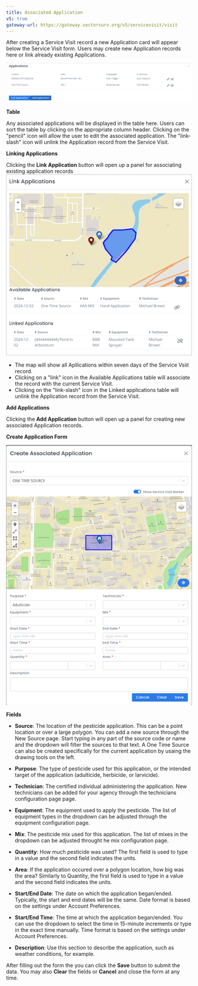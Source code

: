 ```yaml
---
title: Associated Application
v5: true
gateway-url: https://gateway.vectorsurv.org/v5/servicevisit/visit
---
```


After creating a Service Visit record a new Application card will appear below the Service Visit form. Users may create new Application records here or link already existing Applications.

![Associated Collections Card](/assets/images/docs/application-card-service-visit-module.png)

**Table**

Any associated applications will be displayed in the table here. Users can sort the table by clicking on the appropriate column header. Clicking on the "pencil" icon will allow the user to edit the associated application. The "link-slash" icon will unlink the Application record from the Service Visit.

**Linking Applications**

Clicking the **Link Application** button will open up a panel for associating existing application records
![Address input](/assets/images/docs/application-modal.PNG)

- The map will show all Apllications within seven days of the Service Vsiit record.
- Clicking on a "link" icon in the Available Applications table will associate the record with the current Service Visit.
- Clicking on the "link-slash" icon in the Linked applications table will unlink the Application record from the Service Visit.

**Add Applications**

Clicking the **Add Application** button will open up a panel for creating new associated Application records.

**Create Application Form**

![Address input](/assets/images/docs/application_form_service_visit_module.png)

**Fields**

- **Source**: The location of the pesticide application. This can be a point location or over a large polygon. You can add a new source through the New Source page. Start typing in any part of the source code or name and the dropdown will filter the sources to that text. A One Time Source can also be created specifically for the current application by usaing the drawing tools on the left.

- **Purpose**: The type of pesticide used for this application, or the intended target of the application (adulticide, herbicide, or larvicide).

- **Technician**: The certified individual administering the application. New technicians can be added for your agency through the technicians configuration page page.

- **Equipment**: The equipment used to apply the pesticide. The list of equipment types in the dropdown can be adjusted through the equipment configuration page.

- **Mix**: The pesticide mix used for this application. The list of mixes in the dropdown can be adjusted throught he mix configuration page.

- **Quantity**: How much pesticide was used? The first field is used to type in a value and the second field indicates the units.

- **Area**: If the application occured over a polygon location, how big was the area? Similarly to Quantity, the first field is used to type in a value and the second field indicates the units.

- **Start/End Date**: The date on which the application began/ended. Typically, the start and end dates will be the same. Date format is based on the settings under Account Preferences.

- **Start/End Time**: The time at which the application began/ended. You can use the dropdown to select the time in 15-minute increments or type in the exact time manually. Time format is based on the settings under Account Preferences.

- **Description**: Use this section to describe the application, such as weather conditions, for example.

After filling out the form the you can click the **Save** button to submit the data. You may also **Clear** the fields or **Cancel** and close the form at any time.
